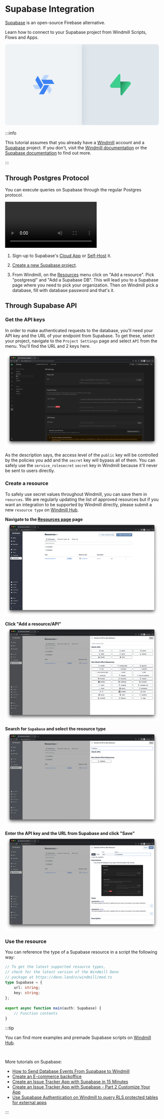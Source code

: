 # Supabase Integration

[Supabase](https://supabase.com/) is an open-source Firebase alternative.

Learn how to connect to your Supabase project from Windmill Scripts, Flows and Apps.

![Integrattion between Supabase and Windmill](../assets/integrations/sb-0-header.png.webp 'Connect a Supabase project with Windmill')

:::info

This tutorial assumes that you already have a <a href='https://app.windmill.dev/user/login' rel="nofollow">Windmill</a> account and a [Supabase](https://supabase.com) project. If you don't, visit the [Windmill documentation](/docs/getting_started/how_to_use_windmill) or the [Supabase documentation](https://supabase.com/docs) to find out more.

:::

## Through Postgres Protocol

You can execute queries on Supabase through the regular Postgres protocol.

<video
    className="border-2 rounded-xl object-cover w-full h-full dark:border-gray-800"
    controls
    src="/videos/supabase_wizard.mp4"
/>

1. Sign-up to Supabase's <a href="https://app.supabase.com/sign-up" rel="nofollow" >Cloud App</a> or [Self-Host](https://supabase.com/docs/guides/self-hosting) it.

2. [Create a new Supabase project](https://supabase.com/docs/guides/getting-started).

3. From Windmill, on the [Resources](../core_concepts/3_resources_and_types/index.mdx) menu click on "Add a resource". Pick "postgresql" and "Add a Supabase DB". This will lead you to a Supabase page where
   you need to pick your organization. Then on Windmill pick a database, fill with database password and that's it.

## Through Supabase API

### Get the API keys

In order to make authenticated requests to the database, you'll need your API
key and the URL of your endpoint from Supabase. To get these, select your
project, navigate to the `Project Settings` page and select `API` from the menu.
You'll find the URL and 2 keys here.

![API settings](../assets/integrations/sb-1-1-settings.png.webp)

As the description says, the access level of the `public` key will be controlled
by the policies you add and the `secret` key will bypass all of them. You can
safely use the `service_rolesecret` `secret` key in Windmill because it'll never be sent to users
directly.

### Create a resource

To safely use secret values throughout Windmill, you can save them in
`reources`. We are regularly updating the list of approved resources but if you
want an integration to be supported by Windmill directly, please submit a new
`resource type` on [Windmill Hub](https://hub.windmill.dev/resources).

**Navigate to the <a href="https://app.windmill.dev/resources" rel="nofollow">Resources page</a> page**
![Resources page](../assets/integrations/sb-2-1-resources.png.webp)

**Click "Add a resource/API"** ![Resource selector](../assets/integrations/sb-2-2-drawer.png.webp)

**Search for `Supabase` and select the resource type**
![Resource selector](../assets/integrations/sb-2-3-search.png.webp)

**Enter the API key and the URL from Supabase and click "Save"**
![Resource selector](../assets/integrations/sb-2-4-resource.png.webp)

### Use the resource

You can reference the type of a Supabase resource in a script the following way:

```ts
// To get the latest supported resource types,
// check for the latest version of the Windmill Deno
// package at https://deno.land/x/windmill/mod.ts
type Supabase = {
	url: string;
	key: string;
};

export async function main(auth: Supabase) {
	// Function contents
}
```

:::tip

You can find more examples and premade Supabase scripts on [Windmill Hub](https://hub.windmill.dev/integrations/supabase).

<br/>

More tutorials on Supabase:

- [How to Send Database Events From Supabase to Windmill](/blog/database-events-from-supabase-to-windmill)
- [Create an E-commerce backoffice](../apps/7_app_e-commerce.md)
- [Create an Issue Tracker App with Supabase in 15 Minutes](/blog/create-issue-tracker-in-15-minutes)
- [Create an Issue Tracker App with Supabase - Part 2 Customize Your App](/blog/create-issue-tracker-part-2)
- [Use Supabase Authentication on Windmill to query RLS protected tables for external apps](/blog/supabase-authentication-and-rls-protected-tables-on-windmill)

:::
